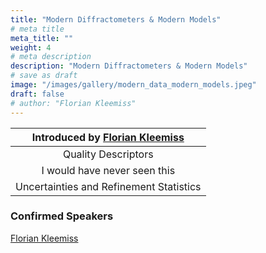 ```yaml
---
title: "Modern Diffractometers & Modern Models"
# meta title
meta_title: ""
weight: 4
# meta description
description: "Modern Diffractometers & Modern Models"
# save as draft
image: "/images/gallery/modern_data_modern_models.jpeg"
draft: false
# author: "Florian Kleemiss"
---
```


|Introduced by [Florian Kleemiss](/authors/florian-kleemiss)|
|:---:
|Quality Descriptors|
|I would have never seen this|
|Uncertainties and Refinement Statistics|

### Confirmed Speakers
[Florian Kleemiss](/authors/florian-kleemiss)
